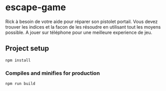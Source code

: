 # escape-game
Rick à besoin de votre aide pour réparer son pistolet portail.
Vous devez trouver les indices et la facon de les résoudre en utilisant tout les moyens possible.
A jouer sur téléphone pour une meilleure experience de jeu.

## Project setup
```
npm install
```

### Compiles and minifies for production
```
npm run build
```
